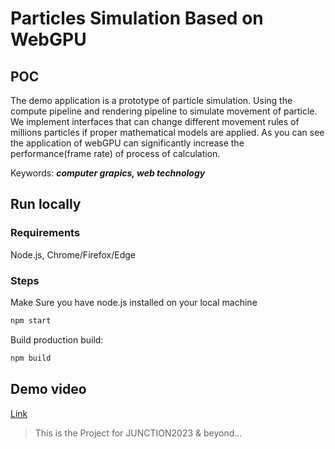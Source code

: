 # Particles Simulation Based on WebGPU

## POC

The demo application is a prototype of particle simulation. Using the compute pipeline and rendering pipeline to simulate movement of particle. We implement interfaces that can change different movement rules of millions particles if proper mathematical models are applied. As you can see the application of webGPU can significantly increase the performance(frame rate) of process of calculation.

Keywords: ***computer grapics, web technology***

## Run locally

### Requirements

Node.js, Chrome/Firefox/Edge

### Steps

Make Sure you have node.js installed on your local machine

```bash
npm start
```

Build production build:

```bash
npm build
```

## Demo video

[Link](https://youtube.com/shorts/4GY-ZeYUZyY)

> This is the Project for JUNCTION2023 & beyond...
